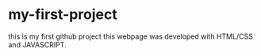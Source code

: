 # my-first-project
this is my first github project
this webpage was developed with HTML/CSS and JAVASCRIPT.
